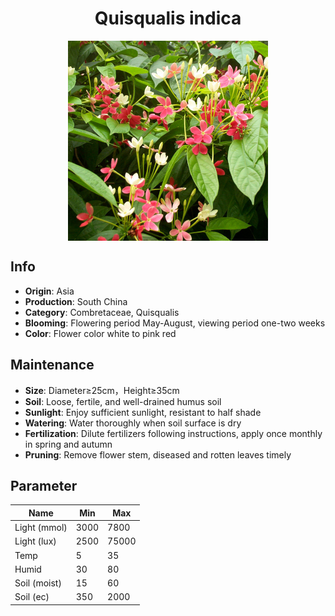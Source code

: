 <h1 align='center'>Quisqualis indica</h1>
<p align="center">
    <img 
        align='center'
        width='320'
        src="../images/quisqualis indica.png" 
        alt='Quisqualis indica' />
</p>

## Info

 - **Origin**: Asia
 - **Production**: South China
 - **Category**: Combretaceae, Quisqualis
 - **Blooming**: Flowering period May-August, viewing period one-two weeks
 - **Color**: Flower color white to pink red

## Maintenance

 - **Size**: Diameter≥25cm，Height≥35cm
 - **Soil**: Loose, fertile, and well-drained humus soil
 - **Sunlight**: Enjoy sufficient sunlight, resistant to half shade
 - **Watering**: Water thoroughly when soil surface is dry
 - **Fertilization**: Dilute fertilizers following instructions, apply once monthly in spring and autumn
 - **Pruning**: Remove flower stem, diseased and rotten leaves timely

## Parameter

| Name         | Min  | Max   |
|--------------|------|-------|
| Light (mmol) | 3000 | 7800  |
| Light (lux)  | 2500 | 75000 |
| Temp         | 5    | 35    |
| Humid        | 30   | 80    |
| Soil (moist) | 15   | 60    |
| Soil (ec)    | 350  | 2000  |